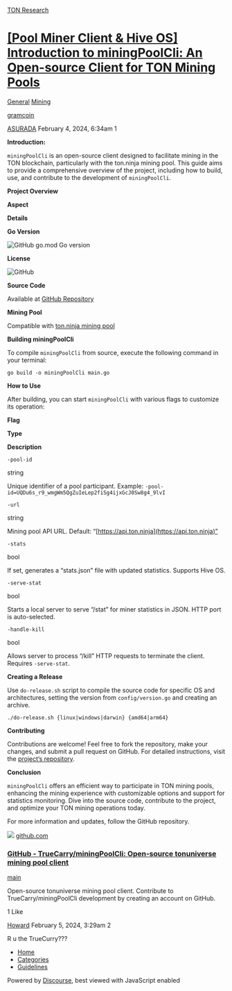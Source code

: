 [TON Research](/)

# [\[Pool Miner Client & Hive OS\] Introduction to miningPoolCli: An Open-source Client for TON Mining Pools](/t/pool-miner-client-hive-os-introduction-to-miningpoolcli-an-open-source-client-for-ton-mining-pools/178)

[General](/c/general/mining/47)  [Mining](/c/general/mining/47) 

[gramcoin](https://tonresear.ch/tag/gramcoin)

    

[ASURADA](https://tonresear.ch/u/ASURADA)  February 4, 2024, 6:34am  1

**Introduction:**

`miningPoolCli` is an open-source client designed to facilitate mining in the TON blockchain, particularly with the ton.ninja mining pool. This guide aims to provide a comprehensive overview of the project, including how to build, use, and contribute to the development of `miningPoolCli`.

**Project Overview**

**Aspect**

**Details**

**Go Version**

![GitHub go.mod Go version](https://img.shields.io/github/go-mod/go-version/tonuniverse/miningPoolCli)

**License**

![GitHub](https://img.shields.io/github/license/tonuniverse/miningPoolCli)

**Source Code**

Available at [GitHub Repository](https://github.com/truecarry/miningPoolCli/)

**Mining Pool**

Compatible with [ton.ninja mining pool](https://ton.ninja)

**Building miningPoolCli**

To compile `miningPoolCli` from source, execute the following command in your terminal:

```
go build -o miningPoolCli main.go
```

**How to Use**

After building, you can start `miningPoolCli` with various flags to customize its operation:

**Flag**

**Type**

**Description**

`-pool-id`

string

Unique identifier of a pool participant. Example: `-pool-id=UQDu6s_r9_wmgWm5QgZuIeLep2fiSg4ijxGcJ0Sw8g4_9lvI`

`-url`

string

Mining pool API URL. Default: “[https://api.ton.ninja](https://api.ton.ninja)”

`-stats`

bool

If set, generates a “stats.json” file with updated statistics. Supports Hive OS.

`-serve-stat`

bool

Starts a local server to serve “/stat” for miner statistics in JSON. HTTP port is auto-selected.

`-handle-kill`

bool

Allows server to process “/kill” HTTP requests to terminate the client. Requires `-serve-stat`.

**Creating a Release**

Use `do-release.sh` script to compile the source code for specific OS and architectures, setting the version from `config/version.go` and creating an archive.

```
./do-release.sh {linux|windows|darwin} {amd64|arm64}
```

**Contributing**

Contributions are welcome! Feel free to fork the repository, make your changes, and submit a pull request on GitHub. For detailed instructions, visit the [project’s repository](https://github.com/truecarry/miningPoolCli/).

**Conclusion**

`miningPoolCli` offers an efficient way to participate in TON mining pools, enhancing the mining experience with customizable options and support for statistics monitoring. Dive into the source code, contribute to the project, and optimize your TON mining operations today.

For more information and updates, follow the GitHub repository.

![](https://github.githubassets.com/favicons/favicon.svg) [github.com](https://github.com/TrueCarry/miningPoolCli/tree/main)

### [GitHub - TrueCarry/miningPoolCli: Open-source tonuniverse mining pool client](https://github.com/TrueCarry/miningPoolCli/tree/main)

[main](https://github.com/TrueCarry/miningPoolCli/tree/main)

Open-source tonuniverse mining pool client. Contribute to TrueCarry/miningPoolCli development by creating an account on GitHub.

  1 Like

[Howard](https://tonresear.ch/u/Howard) February 5, 2024, 3:29am  2

R u the TrueCurry???

 

*   [Home](/)
*   [Categories](/categories)
*   [Guidelines](/guidelines)

Powered by [Discourse](https://www.discourse.org), best viewed with JavaScript enabled